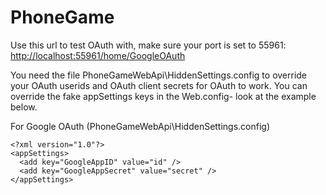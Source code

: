 PhoneGame
=========
Use this url to test OAuth with, make sure your port is set to 55961:
<a href="http://localhost:55961/home/GoogleOAuth" target="_blank">http://localhost:55961/home/GoogleOAuth</a>


You need the file PhoneGameWebApi\HiddenSettings.config to override your OAuth userids and OAuth client secrets for OAuth to work.  You can override the fake appSettings keys in the Web.config- look at the example below.

For Google OAuth (PhoneGameWebApi\HiddenSettings.config)
```
<?xml version="1.0"?>
<appSettings>
  <add key="GoogleAppID" value="id" />
  <add key="GoogleAppSecret" value="secret" />
</appSettings>
```
